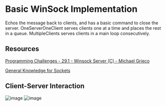 # Basic WinSock Implementation
Echos the message back to clients, and has a basic command to close the server.
OneServerOneClient serves clients one at a time and places the rest in a queue.
MultipleClients serves clients in a main loop consecutively.
## Resources 
[Programming Challenges - 29.1 - Winsock Server (C) - Michael Grieco](https://www.youtube.com/watch?v=QedzfsexcdU)

[General Knowledge for Sockets](https://www.beej.us/guide/bgnet/html/split/intro.html)

## Client-Server Interaction
![image](https://github.com/user-attachments/assets/bbf305e5-da67-41c2-8f85-b88c601c0a12)
![image](https://github.com/user-attachments/assets/d70ad21a-a826-4d9d-ae2b-2c8c4870a453)

